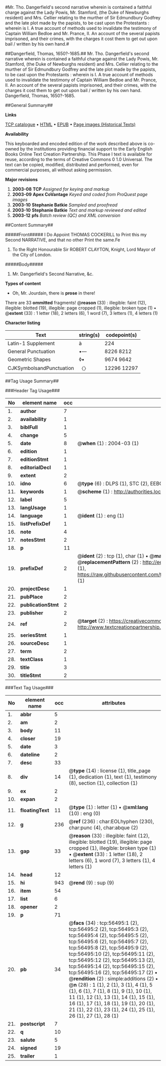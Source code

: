 #Mr. Tho. Dangerfield's second narrative wherein is contained a faithful charge against the Lady Powis, Mr. Stamford, (the Duke of Newburghs resident) and Mrs. Cellier relating to the murther of Sir Edmundbury Godfrey and the late plot made by the papists, to be cast upon the Protestants : wherein is I. A true account of methods used to invalidate the testimony of Captain William Bedloe and Mr. Prance, II. An account of the several papists imprisoned, and their crimes, with the charges it cost them to get out upon bail / written by his own hand.#

##Dangerfield, Thomas, 1650?-1685.##
Mr. Tho. Dangerfield's second narrative wherein is contained a faithful charge against the Lady Powis, Mr. Stamford, (the Duke of Newburghs resident) and Mrs. Cellier relating to the murther of Sir Edmundbury Godfrey and the late plot made by the papists, to be cast upon the Protestants : wherein is I. A true account of methods used to invalidate the testimony of Captain William Bedloe and Mr. Prance, II. An account of the several papists imprisoned, and their crimes, with the charges it cost them to get out upon bail / written by his own hand.
Dangerfield, Thomas, 1650?-1685.

##General Summary##

**Links**

[TCP catalogue](http://www.ota.ox.ac.uk/tcp/)  • 
[HTML](http://tei.it.ox.ac.uk/tcp/Texts-HTML/free/A36/A36359.html)  • 
[EPUB](http://tei.it.ox.ac.uk/tcp/Texts-EPUB/free/A36/A36359.epub) • 
[Page images (Historical Texts)](https://data.historicaltexts.jisc.ac.uk/view?pubId=eebo-12225943e&pageId=eebo-12225943e-56495-1)

**Availability**

This keyboarded and encoded edition of the
	       work described above is co-owned by the institutions
	       providing financial support to the Early English Books
	       Online Text Creation Partnership. This Phase I text is
	       available for reuse, according to the terms of Creative
	       Commons 0 1.0 Universal. The text can be copied,
	       modified, distributed and performed, even for
	       commercial purposes, all without asking permission.

**Major revisions**

1. __2003-08__ __TCP__ *Assigned for keying and markup*
1. __2003-09__ __Apex CoVantage__ *Keyed and coded from ProQuest page images*
1. __2003-10__ __Stephanie Batkie__ *Sampled and proofread*
1. __2003-10__ __Stephanie Batkie__ *Text and markup reviewed and edited*
1. __2003-12__ __pfs__ *Batch review (QC) and XML conversion*

##Content Summary##

#####Front#####
I Do Appoint THOMAS COCKERILL to Print this my Second NARRATIVE, and that no other Print the same.Fe
1. To the Right Honourable Sir ROBERT CLAYTON, Knight, Lord Mayor of the City of London.

#####Body#####

1. Mr. Dangerfield's Second Narrative, &c.

**Types of content**

  * Oh, Mr. Jourdain, there is **prose** in there!

There are 33 **ommitted** fragments! 
 @__reason__ (33) : illegible: faint (12), illegible: blotted (19), illegible: page cropped (1), illegible: broken type (1)  •  @__extent__ (33) : 1 letter (18), 2 letters (6), 1 word (7), 3 letters (1), 4 letters (1)

**Character listing**


|Text|string(s)|codepoint(s)|
|---|---|---|
|Latin-1 Supplement|à|224|
|General Punctuation|•—|8226 8212|
|Geometric Shapes|◊▪|9674 9642|
|CJKSymbolsandPunctuation|〈〉|12296 12297|

##Tag Usage Summary##

###Header Tag Usage###

|No|element name|occ|attributes|
|---|---|---|---|
|1.|__author__|7||
|2.|__availability__|1||
|3.|__biblFull__|1||
|4.|__change__|5||
|5.|__date__|8| @__when__ (1) : 2004-03 (1)|
|6.|__edition__|1||
|7.|__editionStmt__|1||
|8.|__editorialDecl__|1||
|9.|__extent__|2||
|10.|__idno__|6| @__type__ (6) : DLPS (1), STC (2), EEBO-CITATION (1), OCLC (1), VID (1)|
|11.|__keywords__|1| @__scheme__ (1) : http://authorities.loc.gov/ (1)|
|12.|__label__|5||
|13.|__langUsage__|1||
|14.|__language__|1| @__ident__ (1) : eng (1)|
|15.|__listPrefixDef__|1||
|16.|__note__|4||
|17.|__notesStmt__|2||
|18.|__p__|11||
|19.|__prefixDef__|2| @__ident__ (2) : tcp (1), char (1)  •  @__matchPattern__ (2) : ([0-9\-]+):([0-9IVX]+) (1), (.+) (1)  •  @__replacementPattern__ (2) : http://eebo.chadwyck.com/downloadtiff?vid=$1&page=$2 (1), https://raw.githubusercontent.com/textcreationpartnership/Texts/master/tcpchars.xml#$1 (1)|
|20.|__projectDesc__|1||
|21.|__pubPlace__|2||
|22.|__publicationStmt__|2||
|23.|__publisher__|2||
|24.|__ref__|2| @__target__ (2) : https://creativecommons.org/publicdomain/zero/1.0/ (1), http://www.textcreationpartnership.org/docs/. (1)|
|25.|__seriesStmt__|1||
|26.|__sourceDesc__|1||
|27.|__term__|2||
|28.|__textClass__|1||
|29.|__title__|3||
|30.|__titleStmt__|2||


###Text Tag Usage###

|No|element name|occ|attributes|
|---|---|---|---|
|1.|__abbr__|5||
|2.|__am__|2||
|3.|__body__|11||
|4.|__closer__|19||
|5.|__date__|3||
|6.|__dateline__|2||
|7.|__desc__|33||
|8.|__div__|14| @__type__ (14) : license (1), title_page (1), dedication (1), text (1), testimony (8), section (1), collection (1)|
|9.|__ex__|2||
|10.|__expan__|2||
|11.|__floatingText__|11| @__type__ (1) : letter (1)  •  @__xml:lang__ (10) : eng (0)|
|12.|__g__|236| @__ref__ (236) : char:EOLhyphen (230), char:punc (4), char:abque (2)|
|13.|__gap__|33| @__reason__ (33) : illegible: faint (12), illegible: blotted (19), illegible: page cropped (1), illegible: broken type (1)  •  @__extent__ (33) : 1 letter (18), 2 letters (6), 1 word (7), 3 letters (1), 4 letters (1)|
|14.|__head__|12||
|15.|__hi__|943| @__rend__ (9) : sup (9)|
|16.|__item__|54||
|17.|__list__|6||
|18.|__opener__|2||
|19.|__p__|71||
|20.|__pb__|34| @__facs__ (34) : tcp:56495:1 (2), tcp:56495:2 (2), tcp:56495:3 (2), tcp:56495:4 (2), tcp:56495:5 (2), tcp:56495:6 (2), tcp:56495:7 (2), tcp:56495:8 (2), tcp:56495:9 (2), tcp:56495:10 (2), tcp:56495:11 (2), tcp:56495:12 (2), tcp:56495:13 (2), tcp:56495:14 (2), tcp:56495:15 (2), tcp:56495:16 (2), tcp:56495:17 (2)  •  @__rendition__ (2) : simple:additions (2)  •  @__n__ (28) : 1 (1), 2 (1), 3 (1), 4 (1), 5 (1), 6 (1), 7 (1), 8 (1), 9 (1), 10 (1), 11 (1), 12 (1), 13 (1), 14 (1), 15 (1), 16 (1), 17 (1), 18 (1), 19 (1), 20 (1), 21 (1), 22 (1), 23 (1), 24 (1), 25 (1), 26 (1), 27 (1), 28 (1)|
|21.|__postscript__|7||
|22.|__q__|10||
|23.|__salute__|5||
|24.|__signed__|19||
|25.|__trailer__|1||
